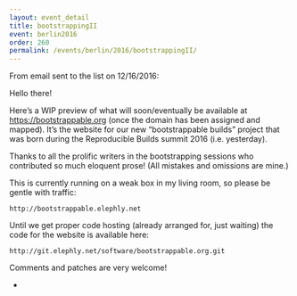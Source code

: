 ```yaml
---
layout: event_detail
title: bootstrappingII
event: berlin2016
order: 260
permalink: /events/berlin/2016/bootstrappingII/
---
```


From email sent to the list on 12/16/2016:
    
    
Hello there!

Here’s a WIP preview of what will soon/eventually be available at https://bootstrappable.org (once the domain has been assigned and
mapped).  It’s the website for our new “bootstrappable builds” project
that was born during the Reproducible Builds summit 2016
(i.e. yesterday).

Thanks to all the prolific writers in the bootstrapping sessions who
contributed so much eloquent prose!  (All mistakes and omissions are
mine.)

This is currently running on a weak box in my living room, so please be
gentle with traffic:

    http://bootstrappable.elephly.net

Until we get proper code hosting (already arranged for, just waiting)
the code for the website is available here:

    http://git.elephly.net/software/bootstrappable.org.git

Comments and patches are very welcome!

-
